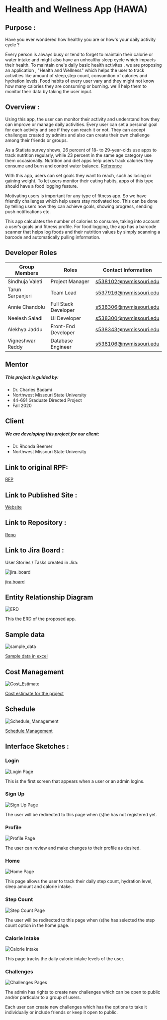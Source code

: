 # Health and Wellness App (HAWA)

## Purpose :

Have you ever wondered how healthy you are or how's your daily activity cycle ?

Every person is always busy or tend to forget to maintain their calorie or water intake and might also have an unhealthy sleep cycle which impacts their health. To maintain one's daily basic health activites , we are proposing an application , "Health and Wellness" which helps the user to track activities like amount of sleep,step count, consumtion of calories and hydration levels. Food habits of every user vary and they might not know how many calories they are consuming or burning. we'll help them to monitor their data by taking the user input.

## Overview :

Using this app, the user can monitor their activity and understand how they can improve or manage daily activities. Every user can set a personal goal for each activity and see if they can reach it or not. They can accept challenges created by admins and also can create their own challenge among their friends or groups.

As a Statista survey shows, 26 percent of 18- to 29-year-olds use apps to track nutrition regularly, while 23 percent in the same age category use them occasionally. Nutrition and diet apps help users track calories they consume and burn and control water balance. [Reference](https://www.statista.com/statistics/698919/us-adults-that-would-use-an-app-to-track-their-diet-by-age/)

With this app, users can set goals they want to reach, such as losing or gaining weight. To let users monitor their eating habits, apps of this type should have a food logging feature.

Motivating users is important for any type of fitness app. So we have friendly challenges which help users stay motivated too. This can be done by telling users how they can achieve goals, showing progress, sending push notifications etc.

This app calculates the number of calories to consume, taking into account a user’s goals and fitness profile. For food logging, the app has a barcode scanner that helps log foods and their nutrition values by simply scanning a barcode and automatically pulling information.


## Developer Roles

| Group Members    | Roles                | Contact Information    |
|------------------|----------------------|------------------------|
| Sindhuja Valeti  | Project Manager      | s538102@nwmissouri.edu |
| Tarun Sarpanjeri | Team Lead            | s537916@nwmissouri.edu |
| Annie Chandolu   | Full Stack Developer | s538306@nwmissouri.edu |
| Neelesh Saladi   | UI Developer         | s538300@nwmissouri.edu |
| Alekhya Jaddu    | Front-End Developer  | s538343@nwmissouri.edu |
| Vigneshwar Reddy | Database Engineer    | s538106@nwmissouri.edu |


## Mentor

##### This project is guided by:
* Dr. Charles Badami
* Northwest Missouri State University
* 44-691 Graduate Directed Project
* Fall 2020

## Client

##### We are developing this project for our client:

* Dr. Rhonda Beemer
* Northwest Missouri State University

## Link to original RPF: 

[RFP](https://github.com/cbadami/rfp-health-and-wellness)

## Link to Published Site :

[Website](https://annie0sc.github.io/gdp_group4/)

## Link to Repository :

[Repo](https://github.com/annie0sc/gdp_group4)

## Link to Jira Board :

User Stories / Tasks created in Jira:

![jira_board](https://github.com/annie0sc/gdp_group4/blob/master/Jira_Sprint1.PNG)


[jira board](https://sindhuvaleti.atlassian.net/jira/software/projects/GDP1/boards/2)


## Entity Relationship Diagram

![ERD](https://github.com/annie0sc/gdp_group4/blob/master/ERD.PNG?raw=true)

This the ERD of the proposed app.

## Sample data

![sample_data](https://github.com/annie0sc/gdp_group4/blob/master/Sample_Data.PNG)

[Sample data in excel](https://github.com/annie0sc/gdp_group4/blob/master/SampleData.xlsx)

## Cost Management

![Cost_Estimate](https://github.com/annie0sc/gdp_group4/blob/master/Cost_Estimate.PNG)

[Cost estimate for the project](https://github.com/annie0sc/gdp_group4/blob/master/CostEstimate.xlsx)

## Schedule

![Schedule_Management](https://github.com/annie0sc/gdp_group4/blob/master/Schedule_Management.PNG)

[Schedule Management](https://github.com/annie0sc/gdp_group4/blob/master/Schedule%20Management.xlsx)

## Interface Sketches :

### Login

![Login Page](https://github.com/annie0sc/gdp_group4/blob/master/Proposed%20Screens/1%20LOGIN.PNG?raw=true)

This is the first screen that appears when a user or an admin logins.

### Sign Up

![Sign Up Page](https://github.com/annie0sc/gdp_group4/blob/master/Proposed%20Screens/2%20register.PNG?raw=true)

The user will be redirected to this page when (s)he has not registered yet.

### Profile

![Profile Page](https://github.com/annie0sc/gdp_group4/blob/master/Proposed%20Screens/3%20profile.PNG?raw=true)

The user can review and make changes to their profile as desired.

### Home

![Home Page](https://github.com/annie0sc/gdp_group4/blob/master/Proposed%20Screens/4%20Home.PNG?raw=true)

This page allows the user to track their daily step count, hydration level, sleep amount and calorie intake.

### Step Count

![Step Count Page](https://github.com/annie0sc/gdp_group4/blob/master/Proposed%20Screens/5%20Step%20activity.PNG?raw=true)

The user will be redirected to this page when (s)he has selected the step count option in the home page.

### Calorie Intake

![Calorie Intake](https://github.com/annie0sc/gdp_group4/blob/master/Proposed%20Screens/6%20Calorie.PNG?raw=true)

This page tracks the daily calorie intake levels of the user.

### Challenges

![Challenges Pages](https://github.com/annie0sc/gdp_group4/blob/master/Proposed%20Screens/7%20Challenges.PNG?raw=true)

The admin has rights to create new challenges which can be open to public and/or particular to a group of users. 

Each user can create new challenges which has the options to take it individually or include friends or keep it open to public.











